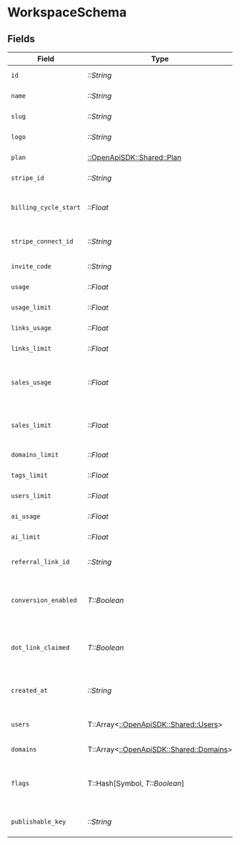 # WorkspaceSchema


## Fields

| Field                                                                         | Type                                                                          | Required                                                                      | Description                                                                   |
| ----------------------------------------------------------------------------- | ----------------------------------------------------------------------------- | ----------------------------------------------------------------------------- | ----------------------------------------------------------------------------- |
| `id`                                                                          | *::String*                                                                    | :heavy_check_mark:                                                            | The unique ID of the workspace.                                               |
| `name`                                                                        | *::String*                                                                    | :heavy_check_mark:                                                            | The name of the workspace.                                                    |
| `slug`                                                                        | *::String*                                                                    | :heavy_check_mark:                                                            | The slug of the workspace.                                                    |
| `logo`                                                                        | *::String*                                                                    | :heavy_check_mark:                                                            | The logo of the workspace.                                                    |
| `plan`                                                                        | [::OpenApiSDK::Shared::Plan](../../models/shared/plan.md)                     | :heavy_check_mark:                                                            | The plan of the workspace.                                                    |
| `stripe_id`                                                                   | *::String*                                                                    | :heavy_check_mark:                                                            | The Stripe ID of the workspace.                                               |
| `billing_cycle_start`                                                         | *::Float*                                                                     | :heavy_check_mark:                                                            | The date and time when the billing cycle starts for the workspace.            |
| `stripe_connect_id`                                                           | *::String*                                                                    | :heavy_check_mark:                                                            | [BETA]: The Stripe Connect ID of the workspace.                               |
| `invite_code`                                                                 | *::String*                                                                    | :heavy_check_mark:                                                            | The invite code of the workspace.                                             |
| `usage`                                                                       | *::Float*                                                                     | :heavy_check_mark:                                                            | The usage of the workspace.                                                   |
| `usage_limit`                                                                 | *::Float*                                                                     | :heavy_check_mark:                                                            | The usage limit of the workspace.                                             |
| `links_usage`                                                                 | *::Float*                                                                     | :heavy_check_mark:                                                            | The links usage of the workspace.                                             |
| `links_limit`                                                                 | *::Float*                                                                     | :heavy_check_mark:                                                            | The links limit of the workspace.                                             |
| `sales_usage`                                                                 | *::Float*                                                                     | :heavy_check_mark:                                                            | The dollar amount of tracked revenue in the current billing cycle (in cents). |
| `sales_limit`                                                                 | *::Float*                                                                     | :heavy_check_mark:                                                            | The limit of tracked revenue in the current billing cycle (in cents).         |
| `domains_limit`                                                               | *::Float*                                                                     | :heavy_check_mark:                                                            | The domains limit of the workspace.                                           |
| `tags_limit`                                                                  | *::Float*                                                                     | :heavy_check_mark:                                                            | The tags limit of the workspace.                                              |
| `users_limit`                                                                 | *::Float*                                                                     | :heavy_check_mark:                                                            | The users limit of the workspace.                                             |
| `ai_usage`                                                                    | *::Float*                                                                     | :heavy_check_mark:                                                            | The AI usage of the workspace.                                                |
| `ai_limit`                                                                    | *::Float*                                                                     | :heavy_check_mark:                                                            | The AI limit of the workspace.                                                |
| `referral_link_id`                                                            | *::String*                                                                    | :heavy_check_mark:                                                            | The ID of the referral link of the workspace.                                 |
| `conversion_enabled`                                                          | *T::Boolean*                                                                  | :heavy_check_mark:                                                            | Whether the workspace has conversion tracking enabled (d.to/conversions).     |
| `dot_link_claimed`                                                            | *T::Boolean*                                                                  | :heavy_check_mark:                                                            | Whether the workspace has claimed a free .link domain. (dub.link/free)        |
| `created_at`                                                                  | *::String*                                                                    | :heavy_check_mark:                                                            | The date and time when the workspace was created.                             |
| `users`                                                                       | T::Array<[::OpenApiSDK::Shared::Users](../../models/shared/users.md)>         | :heavy_check_mark:                                                            | The role of the authenticated user in the workspace.                          |
| `domains`                                                                     | T::Array<[::OpenApiSDK::Shared::Domains](../../models/shared/domains.md)>     | :heavy_check_mark:                                                            | The domains of the workspace.                                                 |
| `flags`                                                                       | T::Hash[Symbol, *T::Boolean*]                                                 | :heavy_minus_sign:                                                            | The feature flags of the workspace, indicating which features are enabled.    |
| `publishable_key`                                                             | *::String*                                                                    | :heavy_check_mark:                                                            | The publishable key of the workspace.                                         |